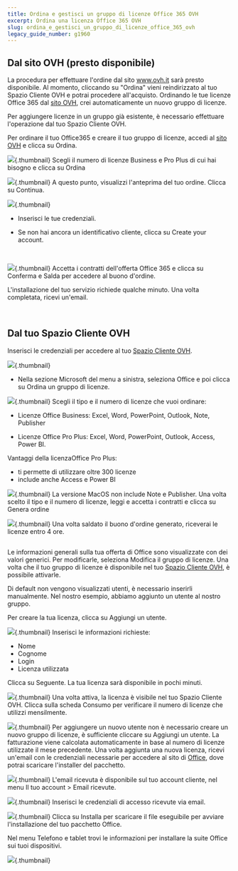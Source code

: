 ```yaml
---
title: Ordina e gestisci un gruppo di licenze Office 365 OVH
excerpt: Ordina una licenza Office 365 OVH
slug: ordina_e_gestisci_un_gruppo_di_licenze_office_365_ovh
legacy_guide_number: g1960
---
```



## Dal sito OVH (presto disponibile)
La procedura per effettuare l'ordine dal sito www.ovh.it sarà presto disponibile. 
Al momento, cliccando su "Ordina" vieni reindirizzato al tuo Spazio Cliente OVH e potrai procedere all'acquisto.
Ordinando le tue licenze Office 365 dal [sito OVH](https://www.ovh.it/office-365-business), crei automaticamente un nuovo gruppo di licenze.

Per aggiungere licenze in un gruppo già esistente, è necessario effettuare l'operazione dal tuo Spazio Cliente OVH.

Per ordinare il tuo Office365 e creare il tuo gruppo di licenze, accedi al [sito OVH](https://www.ovh.it/office-365-business) e clicca su Ordina.

![](images/img_4181.jpg){.thumbnail}
Scegli il numero di licenze Business e Pro Plus di cui hai bisogno e clicca su Ordina

![](images/img_4183.jpg){.thumbnail}
A questo punto, visualizzi l'anteprima del tuo ordine. Clicca su Continua.

![](images/img_4184.jpg){.thumbnail}

- Inserisci le tue credenziali.

- Se non hai ancora un identificativo cliente, clicca su Create your account.

 

![](images/img_4185.jpg){.thumbnail}
Accetta i contratti dell'offerta Office 365 e clicca su Conferma e Salda per accedere al buono d'ordine.

L'installazione del tuo servizio richiede qualche minuto. Una volta completata, ricevi un'email.

 


## Dal tuo Spazio Cliente OVH
Inserisci le credenziali per accedere al tuo [Spazio Cliente OVH](https://www.ovh.com/manager/web).

![](images/img_3073.jpg){.thumbnail}

- Nella sezione Microsoft del menu a sinistra, seleziona Office e poi clicca su Ordina un gruppo di licenze.



![](images/img_3074.jpg){.thumbnail}
Scegli il tipo e il numero di licenze che vuoi ordinare:


- Licenze Office Business: Excel, Word, PowerPoint, Outlook, Note, Publisher

- Licenze Office Pro Plus: Excel, Word, PowerPoint, Outlook, Access, Power BI.


Vantaggi della licenzaOffice Pro Plus:


- ti permette di utilizzare oltre 300 licenze
- include anche Access e Power BI



![](images/img_3076.jpg){.thumbnail}
La versione MacOS non include Note e Publisher.
Una volta scelto il tipo e il numero di licenze, leggi e accetta i contratti e clicca su Genera ordine

![](images/img_3077.jpg){.thumbnail}
Una volta saldato il buono d'ordine generato, riceverai le licenze entro 4 ore.


## 
Le informazioni generali sulla tua offerta di Office sono visualizzate con dei valori generici. Per modificarle, seleziona Modifica il gruppo di licenze.
Una volta che il tuo gruppo di licenze è disponibile nel tuo [Spazio Cliente OVH](https://www.ovh.com/manager/web), è possibile attivarle.

Di default non vengono visualizzati utenti, è necessario inserirli manualmente. Nel nostro esempio, abbiamo aggiunto un utente al nostro gruppo.

Per creare la tua licenza, clicca su Aggiungi un utente.

![](images/img_3084.jpg){.thumbnail}
Inserisci le informazioni richieste:


- Nome
- Cognome
- Login
- Licenza utilizzata


Clicca su Seguente. La tua licenza sarà disponibile in pochi minuti.

![](images/img_3085.jpg){.thumbnail}
Una volta attiva, la licenza è visibile nel tuo Spazio Cliente OVH.
Clicca sulla scheda Consumo per verificare il numero di licenze che utilizzi mensilmente.

![](images/img_3086.jpg){.thumbnail}
Per aggiungere un nuovo utente non è necessario creare un nuovo gruppo di licenze, è sufficiente cliccare su Aggiungi un utente. La fatturazione viene calcolata automaticamente in base al numero di licenze utilizzate il mese precedente.
Una volta aggiunta una nuova licenza, ricevi un'email con le credenziali necessarie per accedere al sito di [Office](https://portal.office.com), dove potrai scaricare l'installer del pacchetto.

![](images/img_3784.jpg){.thumbnail}
L'email ricevuta è disponibile sul tuo account cliente, nel menu Il tuo account > Email ricevute.

![](images/img_3089.jpg){.thumbnail}
Inserisci le credenziali di accesso ricevute via email.

![](images/img_3090.jpg){.thumbnail}
Clicca su Installa per scaricare il file eseguibile per avviare l'installazione del tuo pacchetto Office. 

Nel menu Telefono e tablet trovi le informazioni per installare la suite Office sui tuoi dispositivi.

![](images/img_3092.jpg){.thumbnail}

